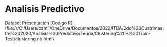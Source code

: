 # Analisis Predictivo

[Dataset](https://archive.ics.uci.edu/ml/datasets/Wine+Quality)
[Presentación](https://docs.google.com/presentation/d/1cqEkonZCok0JEu3ERohPtiqezE1wNzWX/edit?usp=sharing&ouid=101068290472041686714&rtpof=true&sd=true)
[Codigo R] (file:///C:/Users/camil/OneDrive/Documentos/2022/ITBA/2do%20Cuatrimestre%202020/Analisis%20Predictivo/Teoria/Clustering%20+%20Train-Test/clustering.nb.html)


